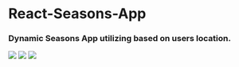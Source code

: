 # React-Seasons-App

### Dynamic Seasons App utilizing based on users location.

<img src="https://user-images.githubusercontent.com/6277603/49398824-5c8d0900-f6f4-11e8-9dc5-4d54deed5139.png">
<img src="https://user-images.githubusercontent.com/6277603/49398825-5dbe3600-f6f4-11e8-9f20-4437c9f960c4.png">
<img src="https://user-images.githubusercontent.com/6277603/49398823-5c8d0900-f6f4-11e8-99a4-2000a9cc55ca.png">
